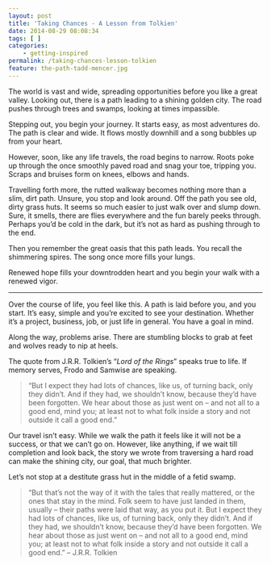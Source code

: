 ```yaml
---
layout: post
title: 'Taking Chances - A Lesson from Tolkien'
date: 2014-08-29 08:08:34
tags: [ ]
categories:
    - getting-inspired
permalink: /taking-chances-lesson-tolkien
feature: the-path-tadd-mencer.jpg
---
```

The world is vast and wide, spreading opportunities before you like a great valley. Looking out, there is a path leading to a shining golden city. The road pushes through trees and swamps, looking at times impassible.

Stepping out, you begin your journey. It starts easy, as most adventures do. The path is clear and wide. It flows mostly downhill and a song bubbles up from your heart.

However, soon, like any life travels, the road begins to narrow. Roots poke up through the once smoothly paved road and snag your toe, tripping you. Scraps and bruises form on knees, elbows and hands.

Travelling forth more, the rutted walkway becomes nothing more than a slim, dirt path. Unsure, you stop and look around. Off the path you see old, dirty grass huts. It seems so much easier to just walk over and slump down. Sure, it smells, there are flies everywhere and the fun barely peeks through. Perhaps you’d be cold in the dark, but it’s not as hard as pushing through to the end.

Then you remember the great oasis that this path leads. You recall the shimmering spires. The song once more fills your lungs.

Renewed hope fills your downtrodden heart and you begin your walk with a renewed vigor.

---

Over the course of life, you feel like this. A path is laid before you, and you start. It’s easy, simple and you’re excited to see your destination. Whether it’s a project, business, job, or just life in general. You have a goal in mind.

Along the way, problems arise. There are stumbling blocks to grab at feet and wolves ready to nip at heels.

The quote from J.R.R. Tolkien’s “_Lord of the Rings_” speaks true to life. If memory serves, Frodo and Samwise are speaking.

> “But I expect they had lots of chances, like us, of turning back, only they didn&#8217;t. And if they had, we shouldn&#8217;t know, because they’d have been forgotten. We hear about those as just went on &#8211; and not all to a good end, mind you; at least not to what folk inside a story and not outside it call a good end.”

Our travel isn&#8217;t easy. While we walk the path it feels like it will not be a success, or that we can’t go on. However, like anything, if we wait till completion and look back, the story we wrote from traversing a hard road can make the shining city, our goal, that much brighter.

Let’s not stop at a destitute grass hut in the middle of a fetid swamp.

> “But that’s not the way of it with the tales that really mattered, or the ones that stay in the mind. Folk seem to have just landed in them, usually &#8211; their paths were laid that way, as you put it. But I expect they had lots of chances, like us, of turning back, only they didn&#8217;t. And if they had, we shouldn&#8217;t know, because they’d have been forgotten. We hear about those as just went on &#8211; and not all to a good end, mind you; at least not to what folk inside a story and not outside it call a good end.” &#8211; J.R.R. Tolkien
